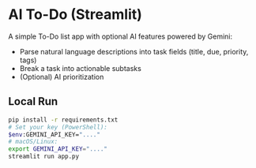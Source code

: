 
# AI To-Do (Streamlit)

A simple To-Do list app with optional AI features powered by Gemini:
- Parse natural language descriptions into task fields (title, due, priority, tags)
- Break a task into actionable subtasks
- (Optional) AI prioritization


## Local Run

```bash
pip install -r requirements.txt
# Set your key (PowerShell):
$env:GEMINI_API_KEY="...."
# macOS/Linux:
export GEMINI_API_KEY="...."
streamlit run app.py
